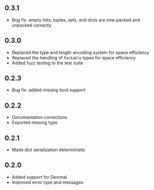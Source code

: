 ## 0.3.1

- Bug fix: empty lists, tuples, sets, and dicts are now packed and unpacked
  correctly

## 0.3.0

- Replaced the type and length encoding system for space efficiency
- Replaced the handling of `Packable` types for space efficiency
- Added fuzz testing to the test suite

## 0.2.3

- Bug fix: added missing bool support

## 0.2.2

- Documentation corrections
- Exported missing type

## 0.2.1

- Made dict serialization deterministic

## 0.2.0

- Added support for Decimal
- Improved error type and messages
